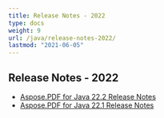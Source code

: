 ```yaml
---
title: Release Notes - 2022
type: docs
weight: 9
url: /java/release-notes-2022/
lastmod: "2021-06-05"
---
```


## **Release Notes - 2022**

- [Aspose.PDF for Java 22.2 Release Notes](/pdf/java/aspose-pdf-for-java-22-2-release-notes/)
- [Aspose.PDF for Java 22.1 Release Notes](/pdf/java/aspose-pdf-for-java-22-1-release-notes/)


